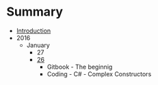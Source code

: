 # Summary

* [Introduction](README.md)
* 2016
   * January
       * 27
       * [26](2016/January/26.md)
           * Gitbook - The beginnig
           * Coding - C# - Complex Constructors

